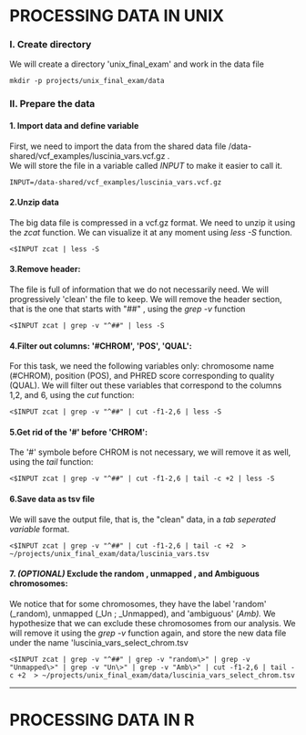 # PROCESSING DATA IN UNIX

### I. Create directory 
We will create a directory 'unix_final_exam' and work in the data file 
```
mkdir -p projects/unix_final_exam/data
```

### II. Prepare the data
#### 1. Import data and define variable
First, we need to import the data from the shared data file /data-shared/vcf_examples/luscinia_vars.vcf.gz .  
We will store the file in a variable called _INPUT_ to make it easier to call it.
```
INPUT=/data-shared/vcf_examples/luscinia_vars.vcf.gz
```
#### 2.Unzip data
The big data file is compressed in a vcf.gz format. We need to unzip it using the _zcat_ function. We can visualize it at any moment using _less -S_ function.  
```
<$INPUT zcat | less -S
```

####  3.Remove header:
The file is full of information that we do not necessarily need. We will progressively 'clean' the file to keep.
We will remove the header section, that is the one that starts with "##" , using the _grep -v_ function
```
<$INPUT zcat | grep -v "^##" | less -S
```

####  4.Filter out columns: '#CHROM', 'POS', 'QUAL':
For this task, we need the following variables only: chromosome name (#CHROM), position (POS), and PHRED score corresponding to quality (QUAL). We will filter out these variables that correspond to the columns 1,2, and 6, using the _cut_ function:
```
<$INPUT zcat | grep -v "^##" | cut -f1-2,6 | less -S
```

####  5.Get rid of the '#' before 'CHROM':
The '#' symbole before CHROM is not necessary, we will remove it as well, using the _tail_ function: 
```
<$INPUT zcat | grep -v "^##" | cut -f1-2,6 | tail -c +2 | less -S
```

####  6.Save data as tsv file
We will save the output file, that is, the "clean" data, in a _tab seperated variable_ format.
```
<$INPUT zcat | grep -v "^##" | cut -f1-2,6 | tail -c +2  > ~/projects/unix_final_exam/data/luscinia_vars.tsv
```

#### 7. *_(OPTIONAL)_* Exclude the random , unmapped , and Ambiguous chromosomes:
We notice that for some chromosomes, they have the label 'random' (_random), unmapped (_Un ; _Unmapped), and 'ambiguous' (_Amb)._ We hypothesize that we can exclude these chromosomes from our analysis. We will remove it using the _grep -v_ function again, and store the new data file under the name 'luscinia_vars_select_chrom.tsv

```
<$INPUT zcat | grep -v "^##" | grep -v "random\>" | grep -v "Unmapped\>" | grep -v "Un\>" | grep -v "Amb\>" | cut -f1-2,6 | tail -c +2  > ~/projects/unix_final_exam/data/luscinia_vars_select_chrom.tsv
```

---
# PROCESSING DATA IN R 


